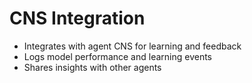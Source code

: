 # CNS Integration

- Integrates with agent CNS for learning and feedback
- Logs model performance and learning events
- Shares insights with other agents
